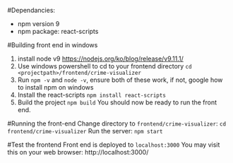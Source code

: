#Dependancies:
 * npm version 9
 * npm package: react-scripts
 
 #Building front end in windows
 1. install node v9
    https://nodejs.org/ko/blog/release/v9.11.1/
 2. Use windows powershell to cd to your frontend directory
    `cd <projectpath>/frontend/crime-visualizer`
 3. Run `npm -v` and `node -v`, ensure both of these work, if not, google how to install npm on windows
 4. Install the react-scripts
    `npm install react-scripts`
 5. Build the project
    `npm build`
 You should now be ready to run the front end.
 
#Running the front-end
Change directory to `frontend/crime-visualizer`:
  `cd frontend/crime-visualizer`
Run the server:
  `npm start`

#Test the frontend
Front end is deployed to `localhost:3000`
You may visit this on your web browser: http://localhost:3000/
